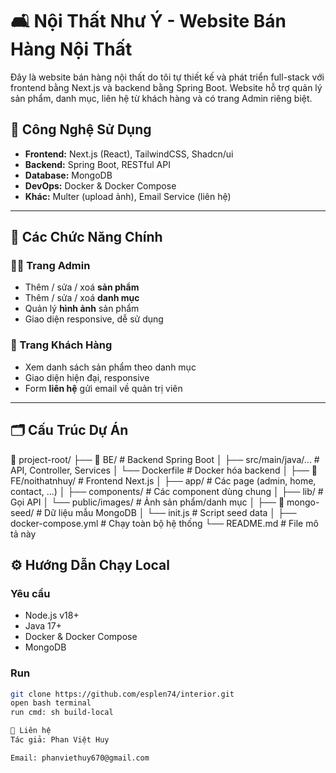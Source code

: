 # 🛋️ Nội Thất Như Ý - Website Bán Hàng Nội Thất

Đây là website bán hàng nội thất do tôi tự thiết kế và phát triển full-stack với frontend bằng Next.js và backend bằng Spring Boot. Website hỗ trợ quản lý sản phẩm, danh mục, liên hệ từ khách hàng và có trang Admin riêng biệt.


## 🧰 Công Nghệ Sử Dụng

- **Frontend:** Next.js (React), TailwindCSS, Shadcn/ui
- **Backend:** Spring Boot, RESTful API
- **Database:** MongoDB
- **DevOps:** Docker & Docker Compose
- **Khác:** Multer (upload ảnh), Email Service (liên hệ)

---

## 🧩 Các Chức Năng Chính

### 👨‍💼 Trang Admin
- Thêm / sửa / xoá **sản phẩm**
- Thêm / sửa / xoá **danh mục**
- Quản lý **hình ảnh** sản phẩm
- Giao diện responsive, dễ sử dụng

### 🛒 Trang Khách Hàng
- Xem danh sách sản phẩm theo danh mục
- Giao diện hiện đại, responsive
- Form **liên hệ** gửi email về quản trị viên

---

## 🗂️ Cấu Trúc Dự Án
📁 project-root/
├── 📁 BE/                    # Backend Spring Boot
│   ├── src/main/java/...    # API, Controller, Services
│   └── Dockerfile           # Docker hóa backend
│
├── 📁 FE/noithatnhuy/       # Frontend Next.js
│   ├── app/                 # Các page (admin, home, contact, ...)
│   ├── components/          # Các component dùng chung
│   ├── lib/                 # Gọi API
│   └── public/images/       # Ảnh sản phẩm/danh mục
│
├── 📁 mongo-seed/           # Dữ liệu mẫu MongoDB
│   └── init.js              # Script seed data
│
├── docker-compose.yml       # Chạy toàn bộ hệ thống
└── README.md                # File mô tả này

## ⚙️ Hướng Dẫn Chạy Local

### Yêu cầu
- Node.js v18+
- Java 17+
- Docker & Docker Compose
- MongoDB

### Run
```bash
git clone https://github.com/esplen74/interior.git
open bash terminal
run cmd: sh build-local

📩 Liên hệ
Tác giả: Phan Việt Huy

Email: phanviethuy670@gmail.com